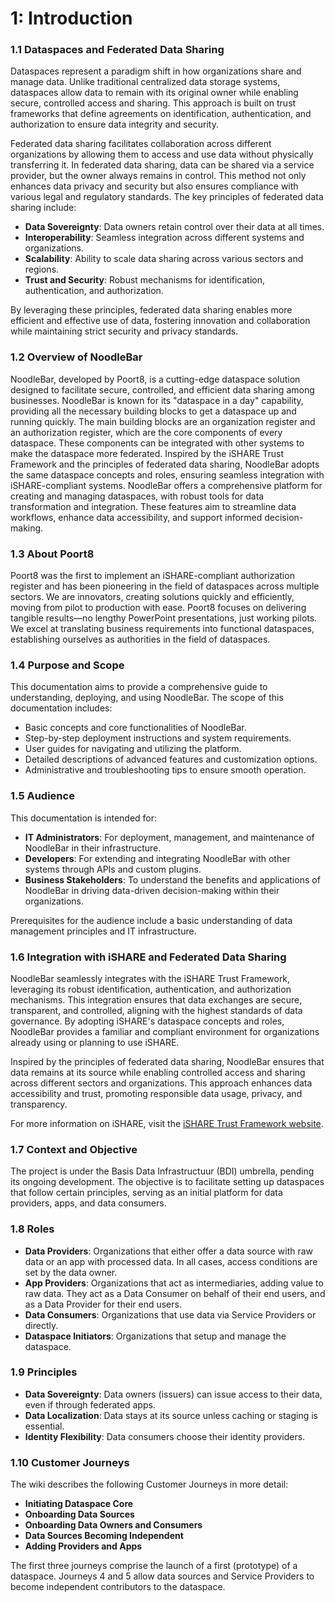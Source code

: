 # 1: Introduction

### 1.1 Dataspaces and Federated Data Sharing

Dataspaces represent a paradigm shift in how organizations share and manage data. Unlike traditional centralized data storage systems, dataspaces allow data to remain with its original owner while enabling secure, controlled access and sharing. This approach is built on trust frameworks that define agreements on identification, authentication, and authorization to ensure data integrity and security.

Federated data sharing facilitates collaboration across different organizations by allowing them to access and use data without physically transferring it. In federated data sharing, data can be shared via a service provider, but the owner always remains in control. This method not only enhances data privacy and security but also ensures compliance with various legal and regulatory standards. The key principles of federated data sharing include:

- **Data Sovereignty**: Data owners retain control over their data at all times.
- **Interoperability**: Seamless integration across different systems and organizations.
- **Scalability**: Ability to scale data sharing across various sectors and regions.
- **Trust and Security**: Robust mechanisms for identification, authentication, and authorization.

By leveraging these principles, federated data sharing enables more efficient and effective use of data, fostering innovation and collaboration while maintaining strict security and privacy standards.

### 1.2 Overview of NoodleBar

NoodleBar, developed by Poort8, is a cutting-edge dataspace solution designed to facilitate secure, controlled, and efficient data sharing among businesses. NoodleBar is known for its "dataspace in a day" capability, providing all the necessary building blocks to get a dataspace up and running quickly. The main building blocks are an organization register and an authorization register, which are the core components of every dataspace. These components can be integrated with other systems to make the dataspace more federated. Inspired by the iSHARE Trust Framework and the principles of federated data sharing, NoodleBar adopts the same dataspace concepts and roles, ensuring seamless integration with iSHARE-compliant systems. NoodleBar offers a comprehensive platform for creating and managing dataspaces, with robust tools for data transformation and integration. These features aim to streamline data workflows, enhance data accessibility, and support informed decision-making.

### 1.3 About Poort8

Poort8 was the first to implement an iSHARE-compliant authorization register and has been pioneering in the field of dataspaces across multiple sectors. We are innovators, creating solutions quickly and efficiently, moving from pilot to production with ease. Poort8 focuses on delivering tangible results—no lengthy PowerPoint presentations, just working pilots. We excel at translating business requirements into functional dataspaces, establishing ourselves as authorities in the field of dataspaces.

### 1.4 Purpose and Scope

This documentation aims to provide a comprehensive guide to understanding, deploying, and using NoodleBar. The scope of this documentation includes:

- Basic concepts and core functionalities of NoodleBar.
- Step-by-step deployment instructions and system requirements.
- User guides for navigating and utilizing the platform.
- Detailed descriptions of advanced features and customization options.
- Administrative and troubleshooting tips to ensure smooth operation.

### 1.5 Audience

This documentation is intended for:
- **IT Administrators**: For deployment, management, and maintenance of NoodleBar in their infrastructure.
- **Developers**: For extending and integrating NoodleBar with other systems through APIs and custom plugins.
- **Business Stakeholders**: To understand the benefits and applications of NoodleBar in driving data-driven decision-making within their organizations.

Prerequisites for the audience include a basic understanding of data management principles and IT infrastructure.

### 1.6 Integration with iSHARE and Federated Data Sharing

NoodleBar seamlessly integrates with the iSHARE Trust Framework, leveraging its robust identification, authentication, and authorization mechanisms. This integration ensures that data exchanges are secure, transparent, and controlled, aligning with the highest standards of data governance. By adopting iSHARE's dataspace concepts and roles, NoodleBar provides a familiar and compliant environment for organizations already using or planning to use iSHARE.

Inspired by the principles of federated data sharing, NoodleBar ensures that data remains at its source while enabling controlled access and sharing across different sectors and organizations. This approach enhances data accessibility and trust, promoting responsible data usage, privacy, and transparency.

For more information on iSHARE, visit the [iSHARE Trust Framework website](https://framework.ishare.eu/is/).

### 1.7 Context and Objective

The project is under the Basis Data Infrastructuur (BDI) umbrella, pending its ongoing development. The objective is to facilitate setting up dataspaces that follow certain principles, serving as an initial platform for data providers, apps, and data consumers.

### 1.8 Roles

- **Data Providers**: Organizations that either offer a data source with raw data or an app with processed data. In all cases, access conditions are set by the data owner.
- **App Providers**: Organizations that act as intermediaries, adding value to raw data. They act as a Data Consumer on behalf of their end users, and as a Data Provider for their end users.
- **Data Consumers**: Organizations that use data via Service Providers or directly.
- **Dataspace Initiators**: Organizations that setup and manage the dataspace.

### 1.9 Principles

- **Data Sovereignty**: Data owners (issuers) can issue access to their data, even if through federated apps.
- **Data Localization**: Data stays at its source unless caching or staging is essential.
- **Identity Flexibility**: Data consumers choose their identity providers.

### 1.10 Customer Journeys

The wiki describes the following Customer Journeys in more detail:

- **Initiating Dataspace Core**
- **Onboarding Data Sources**
- **Onboarding Data Owners and Consumers**
- **Data Sources Becoming Independent**
- **Adding Providers and Apps**

The first three journeys comprise the launch of a first (prototype) of a dataspace. Journeys 4 and 5 allow data sources and Service Providers to become independent contributors to the dataspace.
